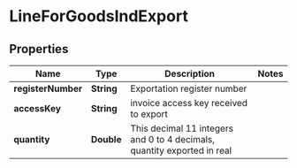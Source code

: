 
# LineForGoodsIndExport

## Properties
Name | Type | Description | Notes
------------ | ------------- | ------------- | -------------
**registerNumber** | **String** | Exportation register number | 
**accessKey** | **String** | invoice access key received to export | 
**quantity** | **Double** | This decimal 11 integers and 0 to 4 decimals, quantity exported in real | 



